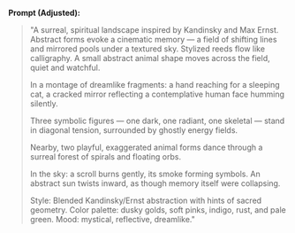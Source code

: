 **Prompt (Adjusted):**

> "A surreal, spiritual landscape inspired by Kandinsky and Max Ernst. Abstract forms evoke a cinematic memory — a field of shifting lines and mirrored pools under a textured sky. Stylized reeds flow like calligraphy. A small abstract animal shape moves across the field, quiet and watchful.  
> 
> In a montage of dreamlike fragments: a hand reaching for a sleeping cat, a cracked mirror reflecting a contemplative human face humming silently.  
> 
> Three symbolic figures — one dark, one radiant, one skeletal — stand in diagonal tension, surrounded by ghostly energy fields.  
> 
> Nearby, two playful, exaggerated animal forms dance through a surreal forest of spirals and floating orbs.  
> 
> In the sky: a scroll burns gently, its smoke forming symbols. An abstract sun twists inward, as though memory itself were collapsing.  
> 
> Style: Blended Kandinsky/Ernst abstraction with hints of sacred geometry. Color palette: dusky golds, soft pinks, indigo, rust, and pale green. Mood: mystical, reflective, dreamlike."
